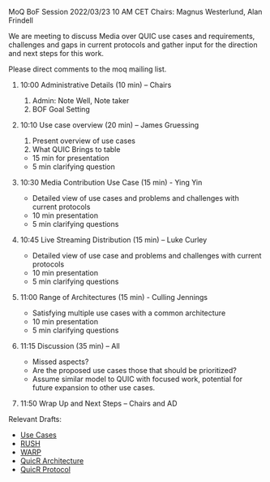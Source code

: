 MoQ BoF Session 2022/03/23 10 AM CET
Chairs: Magnus Westerlund, Alan Frindell

We are meeting to discuss Media over QUIC use cases and requirements, challenges and gaps in current protocols
and gather input for the direction and next steps for this work.  

Please direct comments to the moq mailing list.

1. 10:00  Administrative Details (10 min) – Chairs
    1. Admin: Note Well, Note taker
    2. BOF Goal Setting

2. 10:10 Use case overview (20 min) – James Gruessing
    1. Present overview of use cases
    2. What QUIC Brings to table

    * 15 min for presentation
    * 5 min clarifying question

3. 10:30 Media Contribution Use Case (15 min) - Ying Yin
    * Detailed view of use cases and problems and challenges with current protocols
    * 10 min presentation
    * 5 min clarifying questions

4. 10:45 Live Streaming Distribution (15 min) – Luke Curley
    * Detailed view of use case and problems and challenges with current protocols
    * 10 min presentation
    * 5 min clarifying questions

5. 11:00 Range of Architectures (15 min) - Culling Jennings
    * Satisfying multiple use cases with a common architecture
    * 10 min presentation
    * 5 min clarifying questions

6. 11:15 Discussion (35 min) – All
    * Missed aspects?
    * Are the proposed use cases those that should be prioritized?
    * Assume similar model to QUIC with focused work, potential for future expansion to other use cases.

6. 11:50 Wrap Up and Next Steps – Chairs and AD

Relevant Drafts:

* [Use Cases](https://www.ietf.org/archive/id/draft-gruessing-moq-requirements-01.html)
* [RUSH](https://www.ietf.org/archive/id/draft-kpugin-rush-01.html)
* [WARP](https://www.ietf.org/archive/id/draft-lcurley-warp-00.html)
* [QuicR Architecture](https://www.ietf.org/archive/id/draft-jennings-moq-quicr-arch-00.html)
* [QuicR Protocol](https://www.ietf.org/archive/id/draft-jennings-moq-quicr-proto-00.html)
